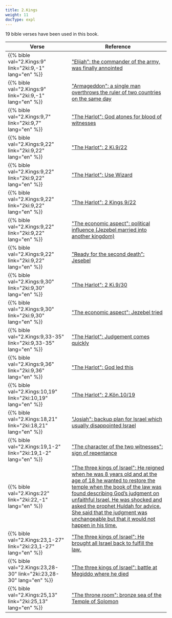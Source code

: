 ```yaml
---
title: 2.Kings
weight: 11
docType: expl
---
```


19 bible verses have been used in this book.

| Verse | Reference |
|-------|-----------|
| {{% bible val="2.Kings:9" link="2ki:9,-1" lang="en" %}} | ["Elijah": the commander of the army, was finally annointed](../exampleSite/content/expl/../expl/content/bowls/the-key-to-armageddon#d43b) |
| {{% bible val="2.Kings:9" link="2ki:9,-1" lang="en" %}} | ["Armageddon": a single man overthrows the ruler of two countries on the same day](../exampleSite/content/expl/../quick/content/bowls#None) |
| {{% bible val="2.Kings:9,7" link="2ki:9,7" lang="en" %}} | ["The Harlot": God atones for blood of witnesses](../exampleSite/content/expl/../expl/content/harlot/who-is-the-harlot-babylon-part-1#1947) |
| {{% bible val="2.Kings:9,22" link="2ki:9,22" lang="en" %}} | ["The Harlot": 2 Ki.9/22](../exampleSite/content/expl/../expl/content/harlot/who-is-the-harlot-babylon-part-1#1947) |
| {{% bible val="2.Kings:9,22" link="2ki:9,22" lang="en" %}} | ["The Harlot": Use Wizard](../exampleSite/content/expl/../expl/content/harlot/who-is-the-harlot-babylon-part-1#1947) |
| {{% bible val="2.Kings:9,22" link="2ki:9,22" lang="en" %}} | ["The Harlot": 2 Kings 9/22](../exampleSite/content/expl/../expl/content/harlot/who-is-the-harlot-babylon-part-1#1947) |
| {{% bible val="2.Kings:9,22" link="2ki:9,22" lang="en" %}} | ["The economic aspect": political influence (Jezebel married into another kingdom)](../exampleSite/content/expl/../expl/content/harlot/who-is-the-harlot-babylon-part-2#89fc) |
| {{% bible val="2.Kings:9,22" link="2ki:9,22" lang="en" %}} | ["Ready for the second death": Jesebel](../exampleSite/content/expl/../expl/content/paradise/the-new-jerusalem#0819) |
| {{% bible val="2.Kings:9,30" link="2ki:9,30" lang="en" %}} | ["The Harlot": 2 Ki.9/30](../exampleSite/content/expl/../expl/content/harlot/who-is-the-harlot-babylon-part-1#1947) |
| {{% bible val="2.Kings:9,30" link="2ki:9,30" lang="en" %}} | ["The economic aspect": Jezebel tried](../exampleSite/content/expl/../expl/content/harlot/who-is-the-harlot-babylon-part-2#89fc) |
| {{% bible val="2.Kings:9,33-35" link="2ki:9,33-35" lang="en" %}} | ["The Harlot": Judgement comes quickly](../exampleSite/content/expl/../expl/content/harlot/who-is-the-harlot-babylon-part-1#1947) |
| {{% bible val="2.Kings:9,36" link="2ki:9,36" lang="en" %}} | ["The Harlot": God led this](../exampleSite/content/expl/../expl/content/harlot/who-is-the-harlot-babylon-part-1#1947) |
| {{% bible val="2.Kings:10,19" link="2ki:10,19" lang="en" %}} | ["The Harlot": 2.Kön.10/19](../exampleSite/content/expl/../expl/content/harlot/who-is-the-harlot-babylon-part-1#1947) |
| {{% bible val="2.Kings:18,21" link="2ki:18,21" lang="en" %}} | ["Josiah": backup plan for Israel which usually disappointed Israel](../exampleSite/content/expl/../expl/content/bowls/the-key-to-armageddon#a257) |
| {{% bible val="2.Kings:19,1-2" link="2ki:19,1-2" lang="en" %}} | ["The character of the two witnesses": sign of repentance](../exampleSite/content/expl/../expl/content/witnesses/the-two-witnesses#3181) |
| {{% bible val="2.Kings:22" link="2ki:22,-1" lang="en" %}} | ["The three kings of Israel": He reigned when he was 8 years old and at the age of 18 he wanted to restore the temple when the book of the law was found describing God’s judgment on unfaithful Israel. He was shocked and asked the prophet Huldah for advice. She said that the judgment was unchangeable but that it would not happen in his time.](../exampleSite/content/expl/../expl/content/bowls/armageddon-and-the-battle-of-karkemish#9892) |
| {{% bible val="2.Kings:23,1-27" link="2ki:23,1-27" lang="en" %}} | ["The three kings of Israel": He brought all Israel back to fulfill the law.](../exampleSite/content/expl/../expl/content/bowls/armageddon-and-the-battle-of-karkemish#9892) |
| {{% bible val="2.Kings:23,28-30" link="2ki:23,28-30" lang="en" %}} | ["The three kings of Israel": battle at Megiddo where he died](../exampleSite/content/expl/../expl/content/bowls/armageddon-and-the-battle-of-karkemish#9892) |
| {{% bible val="2.Kings:25,13" link="2ki:25,13" lang="en" %}} | ["The throne room": bronze sea of the Temple of Solomon](../exampleSite/content/expl/../expl/content/worship/worship-in-the-throne-room#2a89) |

